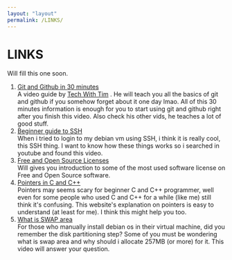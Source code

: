 ```yaml
---
layout: "layout"
permalink: /LINKS/
---
```


# LINKS

Will fill this one soon.

1. [Git and Github in 30 minutes](https://www.youtube.com/watch?v=jG4Vs81kMlc)<br>
A video guide by [Tech With Tim](https://www.youtube.com/channel/UC4JX40jDee_tINbkjycV4Sg)
. He will teach you all the basics of git and github if you somehow forget about it
one day lmao. All of this 30 minutes information is enough for you to start using
git and github right after you finish this video. Also check his other vids,
he teaches a lot of good stuff.
2. [Beginner guide to SSH](https://youtu.be/qWKK_PNHnnA)<br>
When i tried to login to my debian vm using SSH, i think it is really cool,
this SSH thing. I want to know how these things works so i searched in youtube
and found this video.
3. [Free and Open Source Licenses](https://youtu.be/Q4GYrcca12c)<br>
Will gives you introduction to some of the most used software license on Free and
Open Source software.
4. [Pointers in C and C++](https://www.geeksforgeeks.org/pointers-in-c-and-c-set-1-introduction-arithmetic-and-array/)<br>
Pointers may seems scary for beginner C and C++ programmer, well even for some people who
used C and C++ for a while (like me) still think it's confusing. This website's explanation
on pointers is easy to understand (at least for me). I think this might help you too.
5. [What is SWAP area](https://www.youtube.com/watch?v=0mgefj9ibRE)<br>
For those who manually install debian os in their virtual machine, did you remember the
disk partitioning step? Some of you must be wondering what is swap area and why
should i allocate 257MB (or more) for it. This video will answer your question. 


